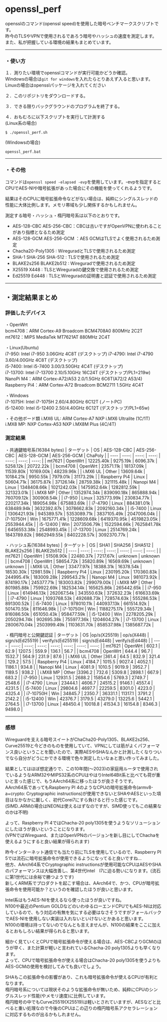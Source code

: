 # openssl_perf
  
opensslのコマンド(openssl speed)を使用した暗号ベンチマークスクリプトです。  
昨今のTLSやVPNで使用されるであろう暗号やハッシュの速度を測定します。  
また、私が把握している環境の結果もまとめています。  
  
---
### ・使い方
  
１．測りたい環境でopensslコマンドが実行可能かどうか確認。  
Windowsの場合は`git for windows`を入れたらとりあえず入ると思います。  
Linuxの場合はopensslパッケージを入れてください  

２．このリポジトリをダウンロードする。  

３．できる限りバックグラウンドのプログラムを終了する。  

４．おもむろに以下スクリプトを実行して計測する  
(Linux系の場合)
```
$ ./openssl_perf.sh
```
(Windowsの場合)
```
openssl_perf.bat
```
---
### ・その他

コマンドは`openssl speed -elapsed -evp`を使用しています。-evpを指定するとCPUでAES-NIや暗号拡張があった場合にその機能を使ってくれるようです。  

結果はそのCPUに暗号拡張命令などがない場合は、純粋にシングルスレッドの性能に大体比例します。メモリ帯域も少し関係するかもしれません。

測定する暗号・ハッシュ・楕円暗号系は以下のとおりです。  
- AES-128-CBC AES-256-CBC：CBCは古いですがOpenVPNに使われることがあり指標となるため測定  
- AES-128-GCM AES-256-GCM ：AES GCMはTLSでよく使用されるため測定  
- Chacha20-Poly1305 : WireguradとTLSで使用されるため測定  
- SHA-1 SHA-256 SHA-512 : TLSで使用されるため測定  
- BLAKE2s256 BLAKE2b512 : Wireguradで使用されるため測定  
- X25519 X448  : TLSとWireguradの鍵交換で使用されるため測定
- Ed25519 Ed448 : TLSとWireguradの証明書と認証で使用されるため測定

---
## ・測定結果まとめ

### 評価したデバイス

・OpenWrt  
bcm4708：ARM Cortex-A9 Broadcom BCM4708A0 800MHz 2C2T  
mt7612：MIPS MediaTek MT7621AT 880MHz 2C4T


・Linux(Ubuntu)  
i7-950: Intel i7-950 3.06GHz 4C8T (デスクトップ) 
i7-4790: Intel i7-4790 3.60/4.00GHz 4C8T  (デスクトップ)  
i5-7400: Intel i5-7400 3.00/3.50GHz 4C4T  (デスクトップ)  
i7-13700: Intel i7-13700 2.10/5.10GHz 16C24T  (デスクトップ/PL1=219w)  
NanoPi M4：ARM Cortex-A72/A53 2.0/1.5GHz 6C6T(A72/2 A53/4)  
Raspberry Pi4：ARM Cortex-A72 Broadcom BCM2711 1.5GHz 4C4T  

・Windows  
i7-1075H: Intel i7-1075H 2.60/4.80GHz 6C12T  (ノートPC)  
i5-12400: Intel i5-12400 2.50/4.40GHz 6C12T  (デスクトップ/PL1=65w)  

・その他ボード類
i.MX6 UL: ARM Cortex-A7 NXP i.MX6 Ultralite (1C/1T)  
i.MX8 MP: NXP Cortex-A53 NXP i.MX8M Plus (4C/4T)  
  
### 測定結果
  
・共通鍵暗号系(16384 bytes)
| ターゲット | OS | AES-128-CBC | AES-256-CBC | AES-128-GCM | AES-256-GCM | ChaPoly |
| ----  | ----: | ----: | ----: | ----: | ----: | ----: | 
| mt7621 |  OpenWrt | 12225.40k | 9275.19k | 6096.37k | 5258.12k | 20722.22k | 
| bcm4708 | OpenWrt | 23571.11k | 18137.09k | 11539.80k | 10169.00k | 48239.96k |
| i.MX6 UL | Other | 13609.64k | 10184.21k | 9950.55k | 7979.01k | 31173.29k |
| Raspberry Pi4 | Linux | 50604.71k | 36175.87k | 37126.14k | 28759.38k | 321115.48k |
| Nanopi M4 | Linux | 1348408.66k | 1021242.03k | 1475952.64k | 1282812.59k | 321323.01k |
| i.MX8 MP | Other | 1352974.34k | 839090.18k | 865888.94k | 760709.12k | 300908.54k |
| i7-950 | Linux | 325773.99k | 230834.77k | 220217.34k | 189054.98k | 675883.69k |
| i7-4790 | Linux | 884381.01k | 638489.94k | 3632392.87k | 3078662.83k | 2092160.34k |
| i5-7400 | Linux | 1306421.93k | 945389.57k | 5353089.71k | 3837105.49k | 2047006.04k |
| i7-10750H | Win | 1675771.41k | 1228609.68k | 6419370.95k | 4519823.05k | 2553944.45k |
| i5-12400 | Win | 2073506.79k | 1522594.66k | 7625841.78k | 6456553.38k | 2548993.45k |
| i7-13700 | Linux | 2514769.24k | 1843789.82k | 9862949.55k | 8402228.57k | 3092370.77k |
  
・ハッシュ系(16384 bytes)
| ターゲット | OS | SHA1 | SHA256 | SHA512 | BLAKE2s256 | BLAKE2b512 |
| ---- | ----: |  ----: | ----: | ----: | ----: | ----: | 
| mt7621  | OpenWrt | 51508.90k | 22480.37k | 7217.67k | unknown | unknown | 
| bcm4708 | OpenWrt | 58654.72k | 35820.89k | 16569.69k | unknown | unknown |
| i.MX6 UL | Other | 33477.97k | 18388.31k | 16378.54k | 18530.30k | 12981.59k |
| Raspberry Pi4 | Linux | 230195.20k | 170360.83k | 244995.41k | 183009.28k | 299543.21k |
| Nanopi M4 | Linux | 981073.92k | 874190.17k | 245377.71k | 183003.82k | 299079.00k |
| i.MX8 MP | Other | 801985.88k | 759922.69k | 182534.14k | 165625.86k | 265442.65k |
| i7-950 | Linux | 614946.13k | 262067.54k | 343550.63k | 372632.23k | 616633.69k |
| i7-4790 | Linux | 1093768.53k | 492688.73k | 728574.63k | 555286.53k | 891300.52k |
| i5-7400 | Linux | 978010.11k | 440937.13k | 661514.92k | 501470.55k | 811646.98k |
| i7-10750H | Win | 1188275.17k | 555729.34k | 816086.50k | 651050.43k | 958477.59k |
| i5-12400 | Win | 2278205.29k | 2050294.74k | 902695.38k | 755977.36k | 1204604.27k |
| i7-13700 | Linux | 2800670.04k | 2503999.49k | 1103631.70k | 858537.98k | 1385687.72k |
  
・楕円暗号と公開鍵認証
| ターゲット | OS |op/s(X25519) | op/s(X448) | sign/s(Ed25519) | verify/s(Ed25519) | sign/s(Ed448) | verify/s(Ed448) |
| ---- | ----: | ----: | ----: | ----: | ----: | ----: | ----: | 
| mt7621 | OpenWrt | 602.1 | 62.9 | 1207.5 | 559.9 | 136.1 | 56.7 | 
| bcm4708 | OpenWrt | 644.4 | 96.7 | 1532.7 | 564.9 | 231.9 | 87.6 | 
| i.MX6 UL | Other |361.4 | 64.5 | 832.9 | 321.4 | 129.2  | 57.5 | 
| Raspberry Pi4 | Linux | 4184.7 | 1015.5 | 9027.4 | 4052.1 | 1186.1 | 934.8 | 
| Nanopi M4 | Linux | 4081.9 | 1010.5 | 9019.9 | 3952.7 | 1189.5 | 938.2 | 
| i.MX8 MP | Other |3396.2 | 732.6 | 5309.8 | 2898.1 | 667.9 | 683.2 | 
| i7-950 | Linux | 12931.5 | 2688.2 | 15854.6 | 5769.3 | 2749.7 | 2548.6 | 
| i7-4790 | Linux | 23444.1 | 4606.7 | 24515.2 | 9146.1 | 4557.4 | 4231.5 | 
| i5-7400 | Linux | 29804.6 | 4697.7 | 22259.5 | 8301.0 | 4223.0 | 4325.4 | 
| i7-10750H | Win | 34845.7 | 2350.7 | 36331.1 | 11317.1 | 3791.2  | 2142.2 | 
| i5-12400 | Win | 42376.7 | 3179.5 | 43279.0 | 13225.6 | 5442.1 | 2764.5 | 
| i7-13700 | Linux | 48450.4 | 10018.8 | 41534.3 | 16154.8 | 8346.3 | 9498.0 | 
   
---
### 感想
Wireguardを支える暗号スイートがChaCha20-Poly1305、BLAKE2s256、Curve25519と今どきのものを使用していて、VPNにしては筋がよくパフォーマンス良いということを聞いたので、実際AESやSHAなんかと計測したくなりついでなら自分がどうにかできる環境で色々測定したいなぁと思い作ってみました。  
  
結果としてはほぼ想定通りで、この10年間(〜2023)の家庭用ルータで使用されているようなARM32やMIPS32系のCPUはやはりIntel64Bit系と比べても荷が重いと言った感じで、もうAArch64系に移ったほうが良さそうです。  
AArch64系であってもRaspberry PI 4のようなCPUの暗号拡張命令(armv8-a+crypto: Cryptographic instructions)が使用できないとSHAやAESといった項目はなかなかに厳しく、初代Corei7にすら負けると行った感じです。  
(SIMD..ARMの場合はNEONは使えるはずなのですが、SIMD使ってもこの結果なのかは不明)  
  
よって、Raspberry PI 4ではChacha-20 poly1305を使うようなソリューションにしたほうが良いということになります。  
(VPNではWireguard、またはOpenVPNのバージョンを新し目にしてChachaを使えるようにすると良い結果が得られます)  
  
昨今インターネット通信でも当たり前にTLSを使用しているので、Raspberry PI 5では流石に暗号拡張命令が使用できるようになってると良いですね…  
他方、AArch64系でCryptographic instructionsが使用可能なCPUはAESやSHAのパフォーマンスは大幅改善し、第4世代Intel　I7に迫る勢いになります。(流石に第1世代には余裕で勝つようです)  
新しくARM系でプロダクトを起こす場合は、AArch64で、かつ、CPUが暗号拡張命令を使用可能か？というのを確認したほうが良いと思います。  
  
Intel系はもうAES-NIを使えるなら使ったほうが良いですね。  
N100や最近のPentium GOLDなどのいわゆるローエンドCPUでもAES-NIは対応しているので、もう対応の有無を気にする必要はなさそうですがフォールバックでAES-NIを使用しない実装は入れないといけないとかあると思います。  
N100の環境は持ってないのでなんとも言えませんが、N100の結果をここに加えるとおもしろい結果が得られると思います。  
  
細かく見ていくとCPUで暗号拡張命令が使える場合は、AES-CBCよりGCMのほうが早く、また計算が軽いと言われているChacha-20 poly1305よりも早くなります。  
よって、CPUで暗号拡張命令が使える場合はChacha-20 poly1305を使うよりもAES-GCMの使用を検討してみても良いでしょう。  
  
SHAもこの拡張命令の影響があり、これも暗号拡張命令が使えるCPUが有利となります。  
楕円暗号系については現状そのような拡張命令が無いため、純粋にCPUのシングルスレッド性能(やメモリ速度)に比例しています。  
楕円暗号の中でもCurve25519(X25519)は軽いとされていますが、AESなどと比べると重い処理なので今後のCPUはこの辺りの楕円暗号系アクセラレーションに対応するものが出るかもしれません。  

